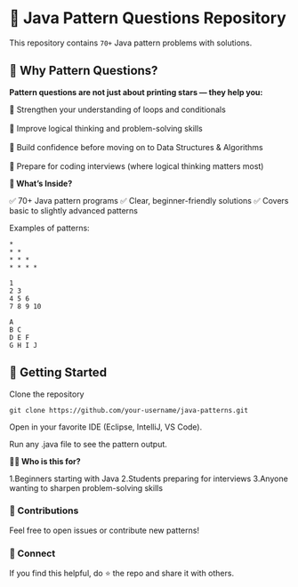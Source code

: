 # 🎯 Java Pattern Questions Repository

This repository contains `70+` Java pattern problems with solutions.

## 📌 Why Pattern Questions?

**Pattern questions are not just about printing stars — they help you:**

🔹 Strengthen your understanding of loops and conditionals <br>  
🔹 Improve logical thinking and problem-solving skills <br>  
🔹 Build confidence before moving on to Data Structures & Algorithms <br>  
🔹 Prepare for coding interviews (where logical thinking matters most)  
 


**📂 What’s Inside?**

✅ 70+ Java pattern programs
✅ Clear, beginner-friendly solutions
✅ Covers basic to slightly advanced patterns

Examples of patterns:
```
*
* *
* * *
* * * *
```
```
1
2 3
4 5 6
7 8 9 10
```
```
A
B C
D E F
G H I J
```

## 🚀 Getting Started

Clone the repository
```
git clone https://github.com/your-username/java-patterns.git
```

Open in your favorite IDE (Eclipse, IntelliJ, VS Code).

Run any .java file to see the pattern output.

**👩‍💻 Who is this for?**

1.Beginners starting with Java
2.Students preparing for interviews
3.Anyone wanting to sharpen problem-solving skills

### 🤝 Contributions

Feel free to open issues or contribute new patterns!

### 🔗 Connect

If you find this helpful, do ⭐ the repo and share it with others.
